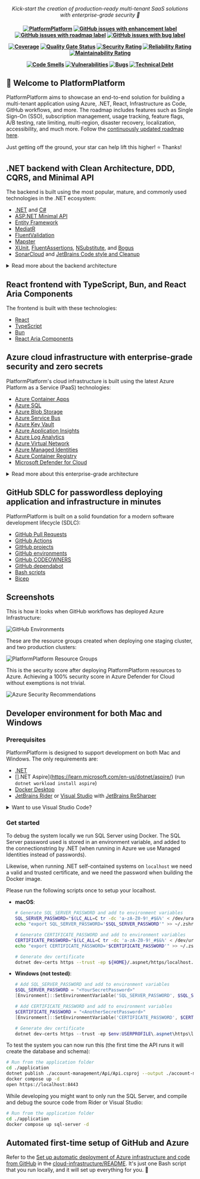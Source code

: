 <p align="center">
  <i align="center">Kick-start the creation of production-ready multi-tenant SaaS solutions with enterprise-grade security 🚀</i>
</p>

<h4 align="center">

[![PlatformPlatform](https://github.com/PlatformPlatform/platformplatform/actions/workflows/application.yml/badge.svg)](https://github.com/PlatformPlatform/platformplatform/actions/workflows/application.yml?query=branch%3Amain)
[![GitHub issues with enhancement label](https://img.shields.io/github/issues-raw/PlatformPlatform/platformplatform/enhancement?label=enhancements&logo=github&color=%23A2EEEF)](https://github.com/orgs/PlatformPlatform/projects/1/views/3?filterQuery=-status%3A%22%E2%9C%85+Done%22+label%3Aenhancement)
[![GitHub issues with roadmap label](https://img.shields.io/github/issues-raw/PlatformPlatform/platformplatform/roadmap?label=roadmap&logo=github&color=%23006B75)](https://github.com/orgs/PlatformPlatform/projects/2/views/2?filterQuery=is%3Aopen+label%3Aroadmap)
[![GitHub issues with bug label](https://img.shields.io/github/issues-raw/PlatformPlatform/platformplatform/bug?label=bugs&logo=github&color=red)](https://github.com/PlatformPlatform/platformplatform/issues?q=is%3Aissue+is%3Aopen+label%3Abug)

[![Coverage](https://sonarcloud.io/api/project_badges/measure?project=PlatformPlatform_platformplatform&metric=coverage)](https://sonarcloud.io/component_measures?id=PlatformPlatform_platformplatform&metric=coverage)
[![Quality Gate Status](https://sonarcloud.io/api/project_badges/measure?project=PlatformPlatform_platformplatform&metric=alert_status)](https://sonarcloud.io/summary/overall?id=PlatformPlatform_platformplatform)
[![Security Rating](https://sonarcloud.io/api/project_badges/measure?project=PlatformPlatform_platformplatform&metric=security_rating)](https://sonarcloud.io/component_measures?id=PlatformPlatform_platformplatform&metric=Security)
[![Reliability Rating](https://sonarcloud.io/api/project_badges/measure?project=PlatformPlatform_platformplatform&metric=reliability_rating)](https://sonarcloud.io/component_measures?id=PlatformPlatform_platformplatform&metric=Reliability)
[![Maintainability Rating](https://sonarcloud.io/api/project_badges/measure?project=PlatformPlatform_platformplatform&metric=sqale_rating)](https://sonarcloud.io/component_measures?id=PlatformPlatform_platformplatform&metric=Maintainability)

[![Code Smells](https://sonarcloud.io/api/project_badges/measure?project=PlatformPlatform_platformplatform&metric=code_smells)](https://sonarcloud.io/project/issues?id=PlatformPlatform_platformplatform&resolved=false&types=CODE_SMELL)
[![Vulnerabilities](https://sonarcloud.io/api/project_badges/measure?project=PlatformPlatform_platformplatform&metric=vulnerabilities)](https://sonarcloud.io/project/issues?id=PlatformPlatform_platformplatform&resolved=false&types=VULNERABILITY)
[![Bugs](https://sonarcloud.io/api/project_badges/measure?project=PlatformPlatform_platformplatform&metric=bugs)](https://sonarcloud.io/project/issues?id=PlatformPlatform_platformplatform&resolved=false&types=BUG)
[![Technical Debt](https://sonarcloud.io/api/project_badges/measure?project=PlatformPlatform_platformplatform&metric=sqale_index)](https://sonarcloud.io/component_measures?id=PlatformPlatform_platformplatform&metric=sqale_index)

</h4>

## 👋 Welcome to PlatformPlatform

PlatformPlatform aims to showcase an end-to-end solution for building a multi-tenant application using Azure, .NET, React, Infrastructure as Code, GitHub workflows, and more. The roadmap includes features such as Single Sign-On (SSO), subscription management, usage tracking, feature flags, A/B testing, rate limiting, multi-region, disaster recovery, localization, accessibility, and much more. Follow the [continuously updated roadmap here](https://github.com/orgs/PlatformPlatform/projects/2/views/2).

Just getting off the ground, your star can help lift this higher! ⭐ Thanks!

## .NET backend with Clean Architecture, DDD, CQRS, and Minimal API

The backend is built using the most popular, mature, and commonly used technologies in the .NET ecosystem:

- [.NET](https://dotnet.microsoft.com) and [C#](https://learn.microsoft.com/en-us/dotnet/csharp/tour-of-csharp)
- [ASP.NET Minimal API](https://learn.microsoft.com/en-us/aspnet/core/fundamentals/minimal-apis)
- [Entity Framework](https://learn.microsoft.com/en-us/ef)
- [MediatR](https://github.com/jbogard/MediatR)
- [FluentValidation](https://fluentvalidation.net)
- [Mapster](https://github.com/MapsterMapper/Mapster)
- [XUnit](https://xunit.net), [FluentAssertions](https://fluentassertions.com), [NSubstitute](https://nsubstitute.github.io), and [Bogus](https://github.com/bchavez/Bogus)
- [SonarCloud](https://sonarcloud.io) and [JetBrains Code style and Cleanup](https://www.jetbrains.com/help/rider/Code_Style_Assistance.html)

<details>

<summary>Read more about the backend architecture</summary>

- **Clean Architecture**: The codebase is organized into layers that promote separation of concerns and maintainability.
- **Domain-Driven Design (DDD)**: DDD principles are applied to ensure a clear and expressive domain model.
- **Command Query Responsibility Segregation (CQRS)**: This clearly separates read (query) and write (command) operations, adhering to the single responsibility principle (each action is in a separate command).
- **Screaming architecture**: The architecture is designed with namespaces (folders) per feature, making the concepts easily visible and expressive, rather than organizing the code by types like models and repositories.
- **MediatR pipelines**: MediatR pipeline behaviors are used to ensure consistent handling of cross-cutting concerns like validation, unit of work, and handling of domain events.
- **Strongly Typed IDs**: The codebase uses strongly typed IDs, which are a combination of the entity type and the entity ID. This is even at the outer API layer, and Swagger translates this to the underlying contract. This ensures type safety and consistency across the codebase.
- **JetBrains Code style and Cleanup**: JetBrains Rider/ReSharper is used for code style and automatic cleanup (configured in `.editorconfig`), ensuring consistent code formatting. No need to discuss tabs vs. spaces anymore; Invalid formatting breaks the build.
- **Monolith prepared for self-contained systems**: The codebase is organized into a monolith, but the architecture is prepared for splitting in to self-contained systems. A self-contained system is a large microservice (or a small monolith) that contains the full stack including frontend, background jobs, etc. These can be developed, tested, deployed, and scaled in isolation, making it a good compromise between a large monolith and many small microservices. Unlike the popular backend-for-frontend (BFF) style with one shared frontend, this allows teams to work fully independently.
- **Shared Kernel**: The codebase uses a shared kernel for all the boilerplate code required to build a clean codebase. The shared kernel ensures consistency between self-contained systems, e.g., enforcing tenant isolation, auditing, tracking, implementation of tactical DDD patterns like aggregate, entities, repository base, ID generation, etc.

Although some features like authentication and multi-tenancy are not yet implemented, the current implementation serves as a solid foundation for building business logic without unnecessary boilerplate.

</details>

## React frontend with TypeScript, Bun, and React Aria Components

The frontend is built with these technologies:

- [React](https://react.dev)
- [TypeScript](https://www.typescriptlang.org)
- [Bun](https://bun.sh)
- [React Aria Components](https://react-spectrum.adobe.com/react-aria/react-aria-components.html)

## Azure cloud infrastructure with enterprise-grade security and zero secrets

PlatformPlatform's cloud infrastructure is built using the latest Azure Platform as a Service (PaaS) technologies:

- [Azure Container Apps](https://learn.microsoft.com/en-us/azure/container-apps/overview)
- [Azure SQL](https://azure.microsoft.com/en-us/products/azure-sql)
- [Azure Blob Storage](https://azure.microsoft.com/en-us/services/storage/blobs)
- [Azure Service Bus](https://azure.microsoft.com/en-us/services/service-bus)
- [Azure Key Vault](https://azure.microsoft.com/en-us/services/key-vault)
- [Azure Application Insights](https://azure.microsoft.com/en-us/services/monitor)
- [Azure Log Analytics](https://azure.microsoft.com/en-us/services/monitor)
- [Azure Virtual Network](https://azure.microsoft.com/en-us/services/virtual-network)
- [Azure Managed Identities](https://docs.microsoft.com/en-us/azure/active-directory/lifecyclesmanaged-identities-azure-resources/overview)
- [Azure Container Registry](https://azure.microsoft.com/en-us/services/container-registry)
- [Microsoft Defender for Cloud](https://azure.microsoft.com/en-us/products/defender-for-cloud)

<details>

<summary>Read more about this enterprise-grade architecture</summary>

- **Platform as a Service (PaaS) technologies**: Azure is the leading Cloud Service Provider (CSP) when it comes to PaaS technologies. PlatformPlatform uses PaaS technologies which are fully managed by Microsoft, as opposed to Infrastructure as a Service (IaaS) technologies where the customer is responsible for the underlying infrastructure. This means that Microsoft is responsible for the availability of the infrastructure, and you are only responsible for the application and data. This makes it possible for even a small team to run a highly scalable, stable, and secure solution.
- **Enterprise-grade security with zero secrets**:
  - **Managed Identities**: No secrets are used when Container Apps connect to e.g. Databases, Blob Storage, and Service Bus. The infrastructure uses Managed Identities for all communication with Azure resources, eliminating the need for secrets.
  - **Federated credentials**: Deployment from GitHub to Azure is done using federated credentials, establishing a trust between the GitHub repository and Azure subscription based on the repository's URL, without the need for secrets.
  - **No secrets expires**: Since no secrets are used, there is no need to rotate secrets, and no risk of secrets expiring.
  - **100% Security Score**: The current infrastructure configuration follows best practices, and the current setup code achieves a 100% Security Score in Microsoft Defender for Cloud. This minimizes the attack surface and protects against even sophisticated attacks.
- **Automatic certificate management**: The infrastructure is configured to automatically request and renew SSL certificates from Let's Encrypt, eliminating the need for manual certificate management.
- **Multiple environments**: The setup includes different environments like Development, Staging, and Production, deployed into clearly named resource groups within a single Azure Subscription.
- **Multi-region**: Spinning up a cluster in a new region is a matter of adding one extra deployment job to the GitHub workflow. This allows customers to select a region where their data is close to the user and local data protection laws like GDPR, CCPA, etc. are followed.
- **Azure Container Apps**: The application is hosted using Azure Container Apps, which is a new service from Azure that provides a fully managed Kubernetes environment for running containerized applications. You don't need to be a Kubernetes expert to run your application in a scalable and secure environment.
- **Scaling from zero to millions of users**: The Azure Container App Environment is configured to scale from zero to millions of users, and the infrastructure is configured to scale automatically based on load. This means the starting costs are very low, and the solution can scale to millions of users without any manual intervention. This enables having Development and Staging environments running with very low costs.
- **Azure SQL**: The database is hosted using Azure SQL Database, which is a fully managed SQL Server instance. SQL Server is known for its high performance, stability, scalability, and security. The server will easily handle millions of users with single-digit millisecond response times.

</details>

## GitHub SDLC for passwordless deploying application and infrastructure in minutes

PlatformPlatform is built on a solid foundation for a modern software development lifecycle (SDLC):

- [GitHub Pull Requests](https://docs.github.com/en/pull-requests)
- [GitHub Actions](https://docs.github.com/en/actions)
- [GitHub projects](https://docs.github.com/en/issues/planning-and-tracking-with-projects/learning-about-projects/quickstart-for-projects)
- [GitHub environments](https://docs.github.com/en/actions/reference/environments)
- [GitHub CODEOWNERS](https://docs.github.com/en/github/creating-cloning-and-archiving-repositories/about-code-owners)
- [GitHub dependabot](https://docs.github.com/en/code-security/dependabot)
- [Bash scripts](https://www.gnu.org/software/bash/)
- [Bicep](https://learn.microsoft.com/en-us/azure/azure-resource-manager/bicep/overview)

## Screenshots

This is how it looks when GitHub workflows has deployed Azure Infrastructure:

![GitHub Environments](https://platformplatformgithub.blob.core.windows.net/GitHubInfrastructureDeployments.png)

These are the resource groups created when deploying one staging cluster, and two production clusters:

![PlatformPlatform Resource Groups](https://platformplatformgithub.blob.core.windows.net/PlatformPlatformResourceGroups.png)

This is the security score after deploying PlatformPlatform resources to Azure. Achieving a 100% security score in Azure Defender for Cloud without exemptions is not trivial.

![Azure Security Recommendations](https://platformplatformgithub.blob.core.windows.net/AzureSecurityRecommendations.png)

## Developer environment for both Mac and Windows

### Prerequisites

PlatformPlatform is designed to support development on both Mac and Windows. The only requirements are:

- [.NET](https://dotnet.microsoft.com)
- [].NET Aspire](https://learn.microsoft.com/en-us/dotnet/aspire/) (run `dotnet workload install aspire`)
- [Docker Desktop](https://www.docker.com/products/docker-desktop/)
- [JetBrains Rider](https://www.jetbrains.com/rider) or [Visual Studio](https://visualstudio.microsoft.com) with [JetBrains ReSharper](https://www.jetbrains.com/resharper)

<details>

<summary>Want to use Visual Studio Code?</summary>

While [Visual Studio Code](https://code.visualstudio.com/) can be used and ReSharper is not strictly necessary, in both cases, you should either install the free [ReSharper command line tool](https://www.jetbrains.com/help/resharper/ReSharper_Command_Line_Tools.html) to ensure the codebase is formatted correctly.

To install ReSharper command line tool run this command

```bash
dotnet tool install -g JetBrains.ReSharper.GlobalTools # Add --arch arm64 for Apple silicon
```

Having a strong conventions for naming, formatting, code style from the start is saving time and giving high quality code.

To inspect code run this command (Use Solution-Wide Analysis in Rider/ReSharper)

```bash
jb inspectcode PlatformPlatform.sln --build --output=result.xml
```

To clean up code this command (equvelent to `Ctrl+E+C` / `Cmd+E+C` in Rider/ReSharper)

```bash
jb cleanupcode PlatformPlatform.sln
```

</details>

### Get started

To debug the system locally we run SQL Server using Docker. The SQL Server password used is stored in an environment variable, and added to the connectionstring by .NET (when running in Azure we use Managed Identities instead of passwords).

Likewise, when running .NET self-contained systems on `localhost` we need a valid and trusted certificate, and we need the password when building the Docker image.

Please run the following scripts once to setup your localhost.

- **macOS**:

  ```bash
  # Generate SQL_SERVER_PASSWORD and add to environment variables
  SQL_SERVER_PASSWORD="$(LC_ALL=C tr -dc 'a-zA-Z0-9!_#$&%' < /dev/urandom | head -c 16)"
  echo "export SQL_SERVER_PASSWORD='$SQL_SERVER_PASSWORD'" >> ~/.zshrc  # or ~/.bashrc, ~/.bash_profile

  # Generate CERTIFICATE_PASSWORD and add to environment variables
  CERTIFICATE_PASSWORD="$(LC_ALL=C tr -dc 'a-zA-Z0-9!_#$&%' < /dev/urandom | head -c 16)"
  echo "export CERTIFICATE_PASSWORD='$CERTIFICATE_PASSWORD'" >> ~/.zshrc  # or ~/.bashrc, ~/.bash_profile

  # Generate dev certificate
  dotnet dev-certs https --trust -ep ${HOME}/.aspnet/https/localhost.pfx -p $CERTIFICATE_PASSWORD
  ```

- **Windows (not tested)**:

  ```powershell
  # Add SQL_SERVER_PASSWORD and add to environment variables
  $SQL_SERVER_PASSWORD = "<YourSecretPassword>"
  [Environment]::SetEnvironmentVariable('SQL_SERVER_PASSWORD', $SQL_SERVER_PASSWORD, [System.EnvironmentVariableTarget]::User)

  # Add CERTIFICATE_PASSWORD and add to environment variables
  $CERTIFICATE_PASSWORD = "<AnotherSecretPassword>"
  [Environment]::SetEnvironmentVariable('CERTIFICATE_PASSWORD', $CERTIFICATE_PASSWORD, [System.EnvironmentVariableTarget]::User)

  # Generate dev certificate
  dotnet dev-certs https --trust -ep $env:USERPROFILE\.aspnet\https\localhost.pfx -p $env:CERTIFICATE_PASSWORD
  ```

To test the system you can now run this (the first time the API runs it will create the database and schema):

```bash
# Run from the application folder
cd ./application
dotnet publish ./account-management/Api/Api.csproj --output ./account-management/Api/publish
docker compose up -d
open https://localhost:8443
```

While developing you might want to only run the SQL Server, and compile and debug the source code from Rider or Visual Studio:

```bash
# Run from the application folder
cd ./application
docker compose up sql-server -d
```

## Automated first-time setup of GitHub and Azure

Refer to the [Set up automatic deployment of Azure infrastructure and code from GitHub](cloud-infrastructure/README.md#set-up-automatic-deployment-of-azure-infrastructure-and-code-from-github) in the [cloud-infrastructure/README](/cloud-infrastructure/README.md). It's just one Bash script that you run locally, and it will set up everything for you. 🎉
